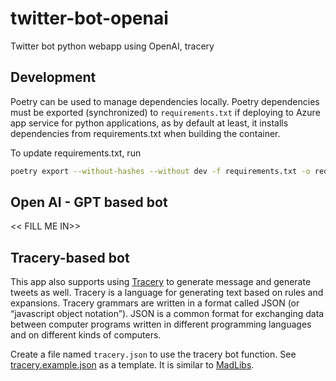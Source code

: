 # twitter-bot-openai

Twitter bot python webapp using OpenAI, tracery

## Development

Poetry can be used to manage dependencies locally. Poetry dependencies must be exported (synchronized) to `requirements.txt` if deploying to Azure app service for python applications,
as by default at least, it installs dependencies from requirements.txt when building the container.

To update requirements.txt, run

```sh
poetry export --without-hashes --without dev -f requirements.txt -o requirements.txt
```

## Open AI - GPT based bot

<< FILL ME IN>>

## Tracery-based bot

This app also supports using [Tracery](http://air.decontextualize.com/tracery/) to generate message and generate tweets as well.
Tracery is a language for generating text based on rules and expansions. Tracery grammars are written in a format called JSON (or “javascript object notation”). JSON is a common format for exchanging data between computer programs written in different programming languages and on different kinds of computers.

Create a file named `tracery.json` to use the tracery bot function. See [tracery.example.json](tracery.example.json) as a template. It is similar to [MadLibs](https://en.wikipedia.org/wiki/Mad_Libs).
